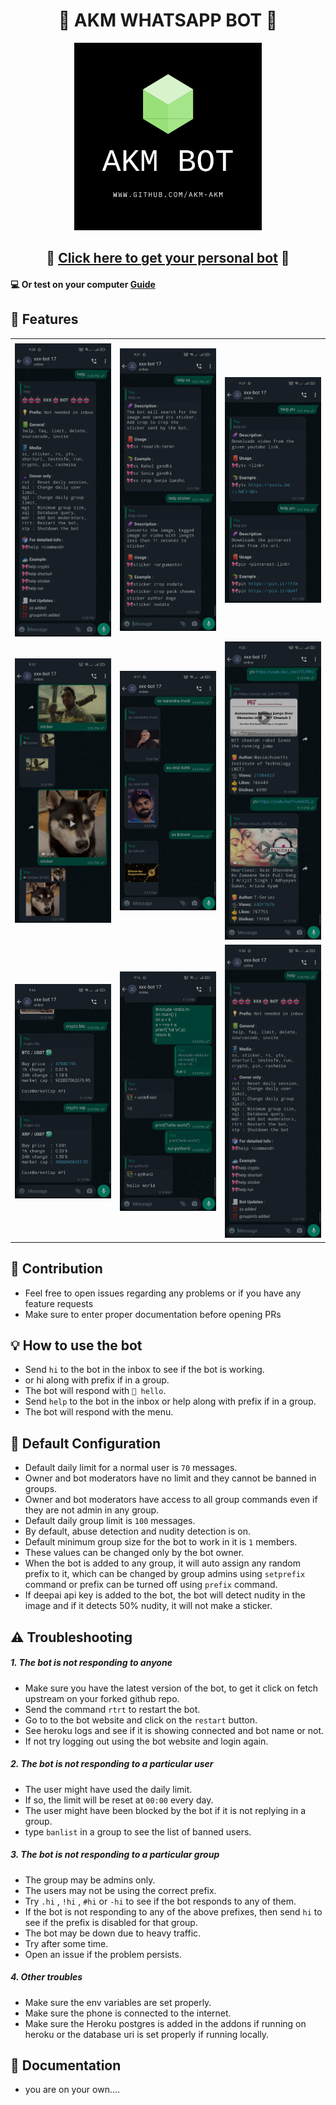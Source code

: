 <h1 align="center">🤖 AKM WHATSAPP BOT 🤖</h1>

<p align="center">
<img src="docs/images/akmlogo.png" width=300px alt="akmlogo" />
</p>
<h2 align="center">🤖 <a href="/docs/heroku-hosting.md">Click here to get your personal bot</a> 🤖</h1>

#### 💻 Or test on your computer [Guide](/docs/self-hosting.md)

## 📝 Features

<table>
  <tr>
    <td> </td>
     <td> </td>
     <td> </td>
  </tr>
  <tr>
    <td><img src="docs/demo/help.jpg" width=300></td>
    <td><img src="docs/demo/help1.jpg" width=300></td>
    <td><img src="docs/demo/help2.jpg" width=300></td>

  </tr>
   <tr>
    <td><img src="docs/demo/sticker.jpg" width=300></td>
    <td><img src="docs/demo/ss.jpg" width=300></td>
    <td><img src="docs/demo/ytv.jpg" width=300></td>

  </tr> <tr>
    <td><img src="docs/demo/crypto.jpg" width=300></td>
    <td><img src="docs/demo/run.jpg" width=300></td>
    <td><img src="docs/demo/help.jpg" width=300></td>

  </tr>
 </table>

## 💪 Contribution

- Feel free to open issues regarding any problems or if you have any feature requests
- Make sure to enter proper documentation before opening PRs

## 💡 How to use the bot

- Send `hi` to the bot in the inbox to see if the bot is working.
- or hi along with prefix if in a group.
- The bot will respond with `👋 hello`.
- Send `help` to the bot in the inbox or help along with prefix if in a group.
- The bot will respond with the menu.

## 🔧 Default Configuration

- Default daily limit for a normal user is `70` messages.
- Owner and bot moderators have no limit and they cannot be banned in groups.
- Owner and bot moderators have access to all group commands even if they are not admin in any group.
- Default daily group limit is `100` messages.
- By default, abuse detection and nudity detection is on.
- Default minimum group size for the bot to work in it is `1` members.
- These values can be changed only by the bot owner.
- When the bot is added to any group, it will auto assign any random prefix to it, which can be changed by group admins using `setprefix` command or prefix can be turned off using `prefix` command.
- If deepai api key is added to the bot, the bot will detect nudity in the image and if it detects 50% nudity, it will not make a sticker.

## ⚠️ Troubleshooting

##### 1. The bot is not responding to anyone

- Make sure you have the latest version of the bot, to get it click on fetch upstream on your forked github repo.
- Send the command `rtrt` to restart the bot.
- Go to to the bot website and click on the `restart` button.
- See heroku logs and see if it is showing connected and bot name or not.
- If not try logging out using the bot website and login again.

##### 2. The bot is not responding to a particular user

- The user might have used the daily limit.
- If so, the limit will be reset at `00:00` every day.
- The user might have been blocked by the bot if it is not replying in a group.
- type `banlist` in a group to see the list of banned users.

##### 3. The bot is not responding to a particular group

- The group may be admins only.
- The users may not be using the correct prefix.
- Try `.hi` , `!hi` , `#hi` or `-hi` to see if the bot responds to any of them.
- If the bot is not responding to any of the above prefixes, then send `hi` to see if the prefix is disabled for that group.
- The bot may be down due to heavy traffic.
- Try after some time.
- Open an issue if the problem persists.

##### 4. Other troubles

- Make sure the env variables are set properly.
- Make sure the phone is connected to the internet.
- Make sure the Heroku postgres is added in the addons if running on heroku or the database uri is set properly if running locally.

## 📜 Documentation

- you are on your own....
